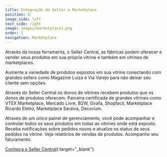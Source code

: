 ```yaml
---
title: Integração de Seller e Marketplace
position: 0
image_side: left
text_side: right
image: images/marketplace1.png
order: 1
navigation: Marketplace
---
```


Através da nossa ferramenta, o Seller Central, as fábricas podem oferecer e vender seus produtos em sua própria vitrine e também em vitrines de marketplaces.

Aumente a variedade de produtos expostos em sua vitrine conectando com grandes sellers como Magazine Luiza e Via Varejo para não deixar seu cliente sem opções.

Através do Seller Central os donos de vitrines recebem produtos que os donos de produtos oferecem. Parceira certificada de grandes vitrines como VTEX Marketplace, Mercado Livre, B2W, Girafa, Shopfacil, Marketplace Ricardo Eletro, Marketplace Saraiva, Decorium.

Através de um único painel de gerenciamento, você pode acompanhar e controlar todos os seus produtos em todas as vitrines onde está exposto. Receba notificações sobre pedidos novos e atualize os status de seus pedidos na vitrine. Veja relatórios de vendas de produtos. Acompanhe seu faturamento.

[Conheça o Seller Central](http://sellercentral.click){:target="_blank"}